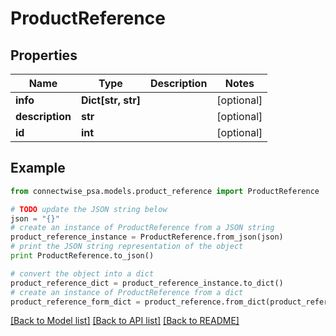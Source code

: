 # ProductReference


## Properties
Name | Type | Description | Notes
------------ | ------------- | ------------- | -------------
**info** | **Dict[str, str]** |  | [optional] 
**description** | **str** |  | [optional] 
**id** | **int** |  | [optional] 

## Example

```python
from connectwise_psa.models.product_reference import ProductReference

# TODO update the JSON string below
json = "{}"
# create an instance of ProductReference from a JSON string
product_reference_instance = ProductReference.from_json(json)
# print the JSON string representation of the object
print ProductReference.to_json()

# convert the object into a dict
product_reference_dict = product_reference_instance.to_dict()
# create an instance of ProductReference from a dict
product_reference_form_dict = product_reference.from_dict(product_reference_dict)
```
[[Back to Model list]](../README.md#documentation-for-models) [[Back to API list]](../README.md#documentation-for-api-endpoints) [[Back to README]](../README.md)


